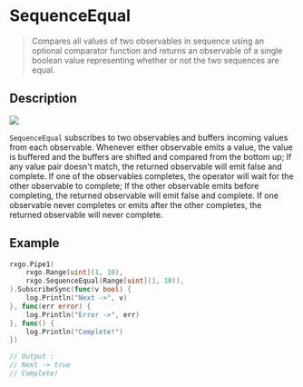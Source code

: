 # SequenceEqual

> Compares all values of two observables in sequence using an optional comparator function and returns an observable of a single boolean value representing whether or not the two sequences are equal.

## Description

![](https://rxjs.dev/assets/images/marble-diagrams/sequenceEqual.png)

`SequenceEqual` subscribes to two observables and buffers incoming values from each observable. Whenever either observable emits a value, the value is buffered and the buffers are shifted and compared from the bottom up; If any value pair doesn't match, the returned observable will emit false and complete. If one of the observables completes, the operator will wait for the other observable to complete; If the other observable emits before completing, the returned observable will emit false and complete. If one observable never completes or emits after the other completes, the returned observable will never complete.

## Example

```go
rxgo.Pipe1(
	rxgo.Range[uint](1, 10),
	rxgo.SequenceEqual(Range[uint](1, 10)),
).SubscribeSync(func(v bool) {
    log.Println("Next ->", v)
}, func(err error) {
    log.Println("Error ->", err)
}, func() {
    log.Println("Complete!")
})

// Output :
// Next -> true
// Complete!
```
